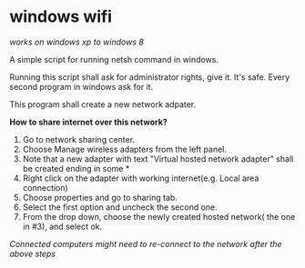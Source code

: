 windows wifi
============

*works on windows xp to windows 8*

A simple script for running netsh command in windows.

Running this script shall ask for administrator rights, give it. It's safe. Every second program in windows ask for it.

This program shall create a new network adpater.

**How to share internet over this network?**

1. Go to network sharing center.
2. Choose Manage wireless adapters from the left panel.
3. Note that a new adapter with text "Virtual hosted network adapter" shall be created ending in some *<number>
3. Right click on the adapter with working internet(e.g. Local area connection)
4. Choose properties and go to sharing tab.
5. Select the first option and uncheck the second one.
6. From the drop down, choose the newly created hosted network( the one in #3), and select ok.

*Connected computers might need to re-connect to the network after the above steps*
